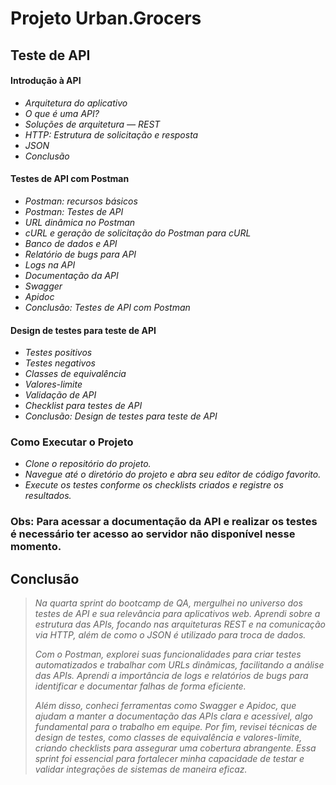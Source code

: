  # Projeto Urban.Grocers

   ## Teste de API

#### Introdução à API
- *Arquitetura do aplicativo*
- *O que é uma API?*
- *Soluções de arquitetura — REST*
- *HTTP: Estrutura de solicitação e resposta*
- *JSON*
- *Conclusão*

#### Testes de API com Postman
- *Postman: recursos básicos*
- *Postman: Testes de API*
- *URL dinâmica no Postman*
- *cURL e geração de solicitação do Postman para cURL*
- *Banco de dados e API*
- *Relatório de bugs para API*
- *Logs na API*
- *Documentação da API*
- *Swagger*
- *Apidoc*
- *Conclusão: Testes de API com Postman*

#### Design de testes para teste de API
- *Testes positivos*
- *Testes negativos*
- *Classes de equivalência*
- *Valores-limite*
- *Validação de API*
- *Checklist para testes de API*
- *Conclusão: Design de testes para teste de API*

### Como Executar o Projeto

- *Clone o repositório do projeto.*
- *Navegue até o diretório do projeto e abra seu editor de código favorito.*
- *Execute os testes conforme os checklists criados e registre os resultados.*

### Obs: Para acessar a documentação da API e realizar os testes é necessário ter acesso ao servidor não disponível nesse momento.

## Conclusão

>*Na quarta sprint do bootcamp de QA, mergulhei no universo dos testes de API e sua relevância para aplicativos web. Aprendi sobre a estrutura das APIs, focando nas arquiteturas REST e na comunicação via HTTP, além de como o JSON é utilizado para troca de dados.*
>
>*Com o Postman, explorei suas funcionalidades para criar testes automatizados e trabalhar com URLs dinâmicas, facilitando a análise das APIs. Aprendi a importância de logs e relatórios de bugs para identificar e documentar falhas de forma eficiente.*
>
>*Além disso, conheci ferramentas como Swagger e Apidoc, que ajudam a manter a documentação das APIs clara e acessível, algo fundamental para o trabalho em equipe. Por fim, revisei técnicas de design de testes, como classes de equivalência e valores-limite, criando checklists para assegurar uma cobertura abrangente. Essa sprint foi essencial para fortalecer minha capacidade de testar e validar integrações de sistemas de maneira eficaz.*
